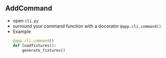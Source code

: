 ## AddCommand

- open ```cli.py```
- surround your command function with a docorator ```@app.cli.command()```
- Example
    ```python
    @app.cli.command()
    def loadfixtures():
        generate_fixtures()
    ```
